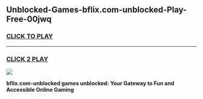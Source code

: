 
## Unblocked-Games-bflix.com-unblocked-Play-Free-00jwq
<h3>
<a href="https://premium76.site?title=bflix.com-unblocked&ref=21A">CLICK TO PLAY</a></h3>
<hr>

<h3>
<a href="https://premium76.site?title=bflix.com-unblocked&ref=21A">CLICK 2 PLAY</a>
  
</h3>

<a href="https://premium76.site?title=bflix.com-unblocked&ref=21A"><img src="https://clearcache.store/games.png"></a>


**bflix.com-unblocked games unblocked: Your Gateway to Fun and Accessible Online Gaming**
